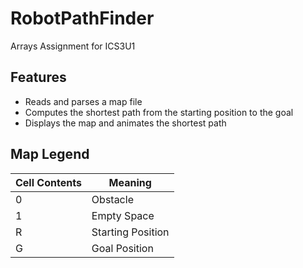 # RobotPathFinder
Arrays Assignment for ICS3U1


## Features
- Reads and parses a map file
- Computes the shortest path from the starting position to the goal
- Displays the map and animates the shortest path

## Map Legend
Cell Contents   | Meaning
---             | ---
0               | Obstacle
1               | Empty Space
R               | Starting Position
G               | Goal Position


